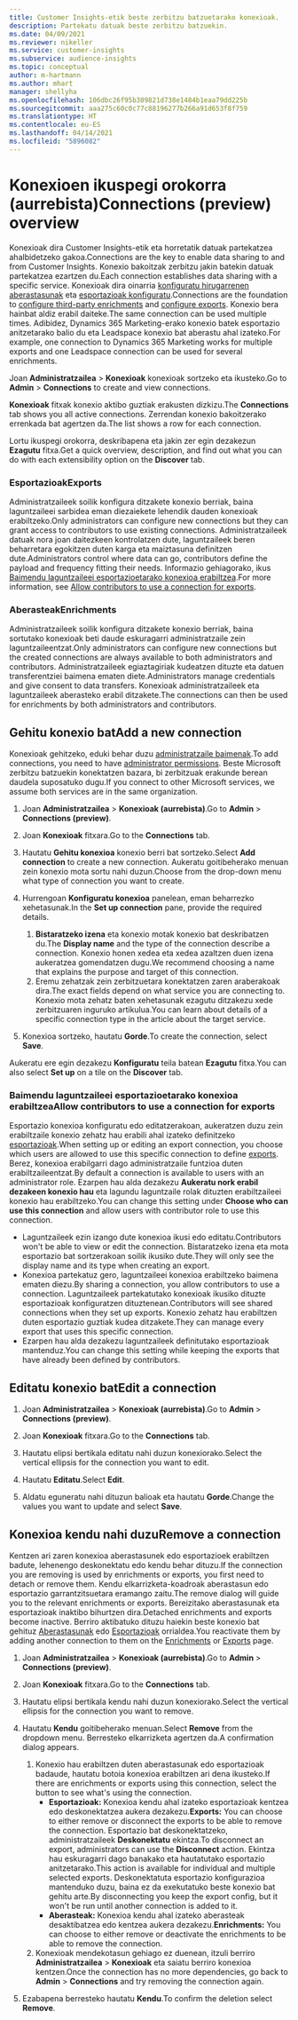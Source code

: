 ```yaml
---
title: Customer Insights-etik beste zerbitzu batzuetarako konexioak.
description: Partekatu datuak beste zerbitzu batzuekin.
ms.date: 04/09/2021
ms.reviewer: nikeller
ms.service: customer-insights
ms.subservice: audience-insights
ms.topic: conceptual
author: m-hartmann
ms.author: mhart
manager: shellyha
ms.openlocfilehash: 106dbc26f95b309821d738e1484b1eaa79dd225b
ms.sourcegitcommit: aaa275c60c0c77c88196277b266a91d653f8f759
ms.translationtype: HT
ms.contentlocale: eu-ES
ms.lasthandoff: 04/14/2021
ms.locfileid: "5896082"
---
```

# <a name="connections-preview-overview"></a><span data-ttu-id="07c9d-103">Konexioen ikuspegi orokorra (aurrebista)</span><span class="sxs-lookup"><span data-stu-id="07c9d-103">Connections (preview) overview</span></span>

<span data-ttu-id="07c9d-104">Konexioak dira Customer Insights-etik eta horretatik datuak partekatzea ahalbidetzeko gakoa.</span><span class="sxs-lookup"><span data-stu-id="07c9d-104">Connections are the key to enable data sharing to and from Customer Insights.</span></span> <span data-ttu-id="07c9d-105">Konexio bakoitzak zerbitzu jakin batekin datuak partekatzea ezartzen du.</span><span class="sxs-lookup"><span data-stu-id="07c9d-105">Each connection establishes data sharing with a specific service.</span></span> <span data-ttu-id="07c9d-106">Konexioak dira oinarria [konfiguratu hirugarrenen aberastasunak](enrichment-hub.md) eta [esportazioak konfiguratu](export-destinations.md).</span><span class="sxs-lookup"><span data-stu-id="07c9d-106">Connections are the foundation to [configure third-party enrichments](enrichment-hub.md) and [configure exports](export-destinations.md).</span></span> <span data-ttu-id="07c9d-107">Konexio bera hainbat aldiz erabil daiteke.</span><span class="sxs-lookup"><span data-stu-id="07c9d-107">The same connection can be used multiple times.</span></span> <span data-ttu-id="07c9d-108">Adibidez, Dynamics 365 Marketing-erako konexio batek esportazio anitzetarako balio du eta Leadspace konexio bat aberastu ahal izateko.</span><span class="sxs-lookup"><span data-stu-id="07c9d-108">For example, one connection to Dynamics 365 Marketing works for multiple exports and one Leadspace connection can be used for several enrichments.</span></span>

<span data-ttu-id="07c9d-109">Joan **Administratzailea** > **Konexioak** konexioak sortzeko eta ikusteko.</span><span class="sxs-lookup"><span data-stu-id="07c9d-109">Go to **Admin** > **Connections** to create and view connections.</span></span>

<span data-ttu-id="07c9d-110">**Konexioak** fitxak konexio aktibo guztiak erakusten dizkizu.</span><span class="sxs-lookup"><span data-stu-id="07c9d-110">The **Connections** tab shows you all active connections.</span></span> <span data-ttu-id="07c9d-111">Zerrendan konexio bakoitzerako errenkada bat agertzen da.</span><span class="sxs-lookup"><span data-stu-id="07c9d-111">The list shows a row for each connection.</span></span> 

<span data-ttu-id="07c9d-112">Lortu ikuspegi orokorra, deskribapena eta jakin zer egin dezakezun **Ezagutu** fitxa.</span><span class="sxs-lookup"><span data-stu-id="07c9d-112">Get a quick overview, description, and find out what you can do with each extensibility option on the **Discover** tab.</span></span>

### <a name="exports"></a><span data-ttu-id="07c9d-113">Esportazioak</span><span class="sxs-lookup"><span data-stu-id="07c9d-113">Exports</span></span>

<span data-ttu-id="07c9d-114">Administratzaileek soilik konfigura ditzakete konexio berriak, baina laguntzaileei sarbidea eman diezaiekete lehendik dauden konexioak erabiltzeko.</span><span class="sxs-lookup"><span data-stu-id="07c9d-114">Only administrators can configure new connections but they can grant access to contributors to use existing connections.</span></span> <span data-ttu-id="07c9d-115">Administratzaileek datuak nora joan daitezkeen kontrolatzen dute, laguntzaileek beren beharretara egokitzen duten karga eta maiztasuna definitzen dute.</span><span class="sxs-lookup"><span data-stu-id="07c9d-115">Administrators control where data can go, contributors define the payload and frequency fitting their needs.</span></span> <span data-ttu-id="07c9d-116">Informazio gehiagorako, ikus [Baimendu laguntzaileei esportazioetarako konexioa erabiltzea](#allow-contributors-to-use-a-connection-for-exports).</span><span class="sxs-lookup"><span data-stu-id="07c9d-116">For more information, see [Allow contributors to use a connection for exports](#allow-contributors-to-use-a-connection-for-exports).</span></span>

### <a name="enrichments"></a><span data-ttu-id="07c9d-117">Aberasteak</span><span class="sxs-lookup"><span data-stu-id="07c9d-117">Enrichments</span></span>

<span data-ttu-id="07c9d-118">Administratzaileek soilik konfigura ditzakete konexio berriak, baina sortutako konexioak beti daude eskuragarri administratzaile zein laguntzaileentzat.</span><span class="sxs-lookup"><span data-stu-id="07c9d-118">Only administrators can configure new connections but the created connections are always available to both administrators and contributors.</span></span> <span data-ttu-id="07c9d-119">Administratzaileek egiaztagiriak kudeatzen dituzte eta datuen transferentziei baimena ematen diete.</span><span class="sxs-lookup"><span data-stu-id="07c9d-119">Administrators manage credentials and give consent to data transfers.</span></span> <span data-ttu-id="07c9d-120">Konexioak administratzaileek eta laguntzaileek aberasteko erabil ditzakete.</span><span class="sxs-lookup"><span data-stu-id="07c9d-120">The connections can then be used for enrichments by both administrators and contributors.</span></span>

## <a name="add-a-new-connection"></a><span data-ttu-id="07c9d-121">Gehitu konexio bat</span><span class="sxs-lookup"><span data-stu-id="07c9d-121">Add a new connection</span></span>

<span data-ttu-id="07c9d-122">Konexioak gehitzeko, eduki behar duzu [administratzaile baimenak](permissions.md).</span><span class="sxs-lookup"><span data-stu-id="07c9d-122">To add connections, you need to have [administrator permissions](permissions.md).</span></span> <span data-ttu-id="07c9d-123">Beste Microsoft zerbitzu batzuekin konektatzen bazara, bi zerbitzuak erakunde berean daudela suposatuko dugu.</span><span class="sxs-lookup"><span data-stu-id="07c9d-123">If you connect to other Microsoft services, we assume both services are in the same organization.</span></span>

1. <span data-ttu-id="07c9d-124">Joan **Administratzailea** > **Konexioak (aurrebista)**.</span><span class="sxs-lookup"><span data-stu-id="07c9d-124">Go to **Admin** > **Connections (preview)**.</span></span>

1. <span data-ttu-id="07c9d-125">Joan **Konexioak** fitxara.</span><span class="sxs-lookup"><span data-stu-id="07c9d-125">Go to the **Connections** tab.</span></span>

1. <span data-ttu-id="07c9d-126">Hautatu **Gehitu konexioa** konexio berri bat sortzeko.</span><span class="sxs-lookup"><span data-stu-id="07c9d-126">Select **Add connection** to create a new connection.</span></span> <span data-ttu-id="07c9d-127">Aukeratu goitibeherako menuan zein konexio mota sortu nahi duzun.</span><span class="sxs-lookup"><span data-stu-id="07c9d-127">Choose from the drop-down menu what type of connection you want to create.</span></span>

1. <span data-ttu-id="07c9d-128">Hurrengoan **Konfiguratu konexioa** panelean, eman beharrezko xehetasunak.</span><span class="sxs-lookup"><span data-stu-id="07c9d-128">In the **Set up connection** pane, provide the required details.</span></span> 
   1. <span data-ttu-id="07c9d-129">**Bistaratzeko izena** eta konexio motak konexio bat deskribatzen du.</span><span class="sxs-lookup"><span data-stu-id="07c9d-129">The **Display name** and the type of the connection describe a connection.</span></span> <span data-ttu-id="07c9d-130">Konexio honen xedea eta xedea azaltzen duen izena aukeratzea gomendatzen dugu.</span><span class="sxs-lookup"><span data-stu-id="07c9d-130">We recommend choosing a name that explains the purpose and target of this connection.</span></span>
   1. <span data-ttu-id="07c9d-131">Eremu zehatzak zein zerbitzuetara konektatzen zaren araberakoak dira.</span><span class="sxs-lookup"><span data-stu-id="07c9d-131">The exact fields depend on what service you are connecting to.</span></span> <span data-ttu-id="07c9d-132">Konexio mota zehatz baten xehetasunak ezagutu ditzakezu xede zerbitzuaren inguruko artikulua.</span><span class="sxs-lookup"><span data-stu-id="07c9d-132">You can learn about details of a specific connection type in the article about the target service.</span></span>

1. <span data-ttu-id="07c9d-133">Konexioa sortzeko, hautatu **Gorde**.</span><span class="sxs-lookup"><span data-stu-id="07c9d-133">To create the connection, select **Save**.</span></span>

<span data-ttu-id="07c9d-134">Aukeratu ere egin dezakezu **Konfiguratu** teila batean **Ezagutu** fitxa.</span><span class="sxs-lookup"><span data-stu-id="07c9d-134">You can also select **Set up** on a tile on the **Discover** tab.</span></span>

### <a name="allow-contributors-to-use-a-connection-for-exports"></a><span data-ttu-id="07c9d-135">Baimendu laguntzaileei esportazioetarako konexioa erabiltzea</span><span class="sxs-lookup"><span data-stu-id="07c9d-135">Allow contributors to use a connection for exports</span></span>

<span data-ttu-id="07c9d-136">Esportazio konexioa konfiguratu edo editatzerakoan, aukeratzen duzu zein erabiltzaile konexio zehatz hau erabili ahal izateko definitzeko [esportazioak](export-destinations.md).</span><span class="sxs-lookup"><span data-stu-id="07c9d-136">When setting up or editing an export connection, you choose which users are allowed to use this specific connection to define [exports](export-destinations.md).</span></span> <span data-ttu-id="07c9d-137">Berez, konexioa erabilgarri dago administratzaile funtzioa duten erabiltzaileentzat.</span><span class="sxs-lookup"><span data-stu-id="07c9d-137">By default a connection is available to users with an administrator role.</span></span> <span data-ttu-id="07c9d-138">Ezarpen hau alda dezakezu **Aukeratu nork erabil dezakeen konexio hau** eta lagundu laguntzaile rolak dituzten erabiltzaileei konexio hau erabiltzeko.</span><span class="sxs-lookup"><span data-stu-id="07c9d-138">You can change this setting under **Choose who can use this connection** and allow users with contributor role to use this connection.</span></span>

- <span data-ttu-id="07c9d-139">Laguntzaileek ezin izango dute konexioa ikusi edo editatu.</span><span class="sxs-lookup"><span data-stu-id="07c9d-139">Contributors won't be able to view or edit the connection.</span></span> <span data-ttu-id="07c9d-140">Bistaratzeko izena eta mota esportazio bat sortzerakoan soilik ikusiko dute.</span><span class="sxs-lookup"><span data-stu-id="07c9d-140">They will only see the display name and its type when creating an export.</span></span>
- <span data-ttu-id="07c9d-141">Konexioa partekatuz gero, laguntzaileei konexioa erabiltzeko baimena ematen diezu.</span><span class="sxs-lookup"><span data-stu-id="07c9d-141">By sharing a connection, you allow contributors to use a connection.</span></span> <span data-ttu-id="07c9d-142">Laguntzaileek partekatutako konexioak ikusiko dituzte esportazioak konfiguratzen dituztenean.</span><span class="sxs-lookup"><span data-stu-id="07c9d-142">Contributors will see shared connections when they set up exports.</span></span> <span data-ttu-id="07c9d-143">Konexio zehatz hau erabiltzen duten esportazio guztiak kudea ditzakete.</span><span class="sxs-lookup"><span data-stu-id="07c9d-143">They can manage every export that uses this specific connection.</span></span>
- <span data-ttu-id="07c9d-144">Ezarpen hau alda dezakezu laguntzaileek definitutako esportazioak mantenduz.</span><span class="sxs-lookup"><span data-stu-id="07c9d-144">You can change this setting while keeping the exports that have already been defined by contributors.</span></span>

## <a name="edit-a-connection"></a><span data-ttu-id="07c9d-145">Editatu konexio bat</span><span class="sxs-lookup"><span data-stu-id="07c9d-145">Edit a connection</span></span>

1. <span data-ttu-id="07c9d-146">Joan **Administratzailea** > **Konexioak (aurrebista)**.</span><span class="sxs-lookup"><span data-stu-id="07c9d-146">Go to **Admin** > **Connections (preview)**.</span></span>

1. <span data-ttu-id="07c9d-147">Joan **Konexioak** fitxara.</span><span class="sxs-lookup"><span data-stu-id="07c9d-147">Go to the **Connections** tab.</span></span>

1. <span data-ttu-id="07c9d-148">Hautatu elipsi bertikala editatu nahi duzun konexiorako.</span><span class="sxs-lookup"><span data-stu-id="07c9d-148">Select the vertical ellipsis for the connection you want to edit.</span></span>

1. <span data-ttu-id="07c9d-149">Hautatu **Editatu**.</span><span class="sxs-lookup"><span data-stu-id="07c9d-149">Select **Edit**.</span></span>

1. <span data-ttu-id="07c9d-150">Aldatu eguneratu nahi dituzun balioak eta hautatu **Gorde**.</span><span class="sxs-lookup"><span data-stu-id="07c9d-150">Change the values you want to update and select **Save**.</span></span>

## <a name="remove-a-connection"></a><span data-ttu-id="07c9d-151">Konexioa kendu nahi duzu</span><span class="sxs-lookup"><span data-stu-id="07c9d-151">Remove a connection</span></span>

<span data-ttu-id="07c9d-152">Kentzen ari zaren konexioa aberastasunek edo esportazioek erabiltzen badute, lehenengo deskonektatu edo kendu behar dituzu.</span><span class="sxs-lookup"><span data-stu-id="07c9d-152">If the connection you are removing is used by enrichments or exports, you first need to detach or remove them.</span></span> <span data-ttu-id="07c9d-153">Kendu elkarrizketa-koadroak aberastasun edo esportazio garrantzitsuetara eramango zaitu.</span><span class="sxs-lookup"><span data-stu-id="07c9d-153">The remove dialog will guide you to the relevant enrichments or exports.</span></span> <span data-ttu-id="07c9d-154">Bereizitako aberastasunak eta esportazioak inaktibo bihurtzen dira.</span><span class="sxs-lookup"><span data-stu-id="07c9d-154">Detached enrichments and exports become inactive.</span></span> <span data-ttu-id="07c9d-155">Berriro aktibatuko dituzu haiekin beste konexio bat gehituz [Aberastasunak](enrichment-hub.md) edo [Esportazioak](export-destinations.md) orrialdea.</span><span class="sxs-lookup"><span data-stu-id="07c9d-155">You reactivate them by adding another connection to them on the [Enrichments](enrichment-hub.md) or [Exports](export-destinations.md) page.</span></span>

1. <span data-ttu-id="07c9d-156">Joan **Administratzailea** > **Konexioak (aurrebista)**.</span><span class="sxs-lookup"><span data-stu-id="07c9d-156">Go to **Admin** > **Connections (preview)**.</span></span>

1. <span data-ttu-id="07c9d-157">Joan **Konexioak** fitxara.</span><span class="sxs-lookup"><span data-stu-id="07c9d-157">Go to the **Connections** tab.</span></span>

1. <span data-ttu-id="07c9d-158">Hautatu elipsi bertikala kendu nahi duzun konexiorako.</span><span class="sxs-lookup"><span data-stu-id="07c9d-158">Select the vertical ellipsis for the connection you want to remove.</span></span>

1. <span data-ttu-id="07c9d-159">Hautatu **Kendu** goitibeherako menuan.</span><span class="sxs-lookup"><span data-stu-id="07c9d-159">Select **Remove** from the dropdown menu.</span></span> <span data-ttu-id="07c9d-160">Berresteko elkarrizketa agertzen da.</span><span class="sxs-lookup"><span data-stu-id="07c9d-160">A confirmation dialog appears.</span></span>

   1. <span data-ttu-id="07c9d-161">Konexio hau erabiltzen duten aberastasunak edo esportazioak badaude, hautatu botoia konexioa erabiltzen ari dena ikusteko.</span><span class="sxs-lookup"><span data-stu-id="07c9d-161">If there are enrichments or exports using this connection, select the button to see what's using the connection.</span></span>
      - <span data-ttu-id="07c9d-162">**Esportazioak:** Konexioa kendu ahal izateko esportazioak kentzea edo deskonektatzea aukera dezakezu.</span><span class="sxs-lookup"><span data-stu-id="07c9d-162">**Exports:** You can choose to either remove or disconnect the exports to be able to remove the connection.</span></span> <span data-ttu-id="07c9d-163">Esportazio bat deskonektatzeko, administratzaileek **Deskonektatu** ekintza.</span><span class="sxs-lookup"><span data-stu-id="07c9d-163">To disconnect an export, administrators can use the **Disconnect** action.</span></span> <span data-ttu-id="07c9d-164">Ekintza hau eskuragarri dago banakako eta hautatutako esportazio anitzetarako.</span><span class="sxs-lookup"><span data-stu-id="07c9d-164">This action is available for individual and multiple selected exports.</span></span> <span data-ttu-id="07c9d-165">Deskonektatuta esportazio konfigurazioa mantenduko duzu, baina ez da exekutatuko beste konexio bat gehitu arte.</span><span class="sxs-lookup"><span data-stu-id="07c9d-165">By disconnecting you keep the export config, but it won't be run until another connection is added to it.</span></span>
      - <span data-ttu-id="07c9d-166">**Aberasteak:** Konexioa kendu ahal izateko aberasteak desaktibatzea edo kentzea aukera dezakezu.</span><span class="sxs-lookup"><span data-stu-id="07c9d-166">**Enrichments:** You can choose to either remove or deactivate the enrichments to be able to remove the connection.</span></span> 
   1. <span data-ttu-id="07c9d-167">Konexioak mendekotasun gehiago ez duenean, itzuli berriro **Administratzailea** > **Konexioak** eta saiatu berriro konexioa kentzen.</span><span class="sxs-lookup"><span data-stu-id="07c9d-167">Once the connection has no more dependencies, go back to **Admin** > **Connections** and try removing the connection again.</span></span>

1. <span data-ttu-id="07c9d-168">Ezabapena berresteko hautatu **Kendu**.</span><span class="sxs-lookup"><span data-stu-id="07c9d-168">To confirm the deletion select **Remove**.</span></span>

